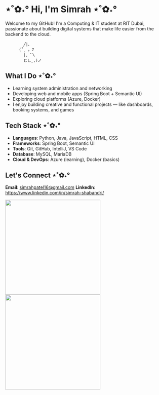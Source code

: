 # ⋆˚✿˖° Hi, I'm Simrah ⋆˚✿˖°  
Welcome to my GitHub!
I'm a Computing & IT student at RIT Dubai, passionate about building digital systems that make life easier from the backend to the cloud.

            ╱|、
          (˚ˎ 。7  
            |、˜〵          
            じしˍ,)ノ
            
## What I Do ⋆˚✿˖°
- Learning system administration and networking
- Developing web and mobile apps (Spring Boot + Semantic UI)
- Exploring cloud platforms (Azure, Docker)
- I enjoy building creative and functional projects — like dashboards, booking systems, and games 

## Tech Stack ⋆˚✿˖°
- **Languages**: Python, Java, JavaScript, HTML, CSS
- **Frameworks**: Spring Boot, Semantic UI
- **Tools**: Git, GitHub, IntelliJ, VS Code
- **Database**: MySQL, MariaDB
- **Cloud & DevOps**: Azure (learning), Docker (basics)

 ## Let's Connect ⋆˚✿˖°
 **Email**: simrahpatel16@gmail.com
 **LinkedIn**: https://www.linkedin.com/in/simrah-shabandri/ 


<img src="https://github-readme-stats.vercel.app/api?username=SimrahRuqiya&show_icons=true&theme=prussian" width="300"/> <img src="https://github-readme-stats.vercel.app/api/top-langs/?username=SimrahRuqiya&layout=compact&theme=prussian" width="300"/>



